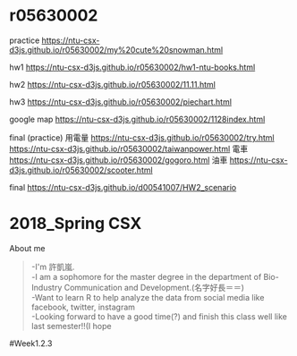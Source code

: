 # r05630002

practice https://ntu-csx-d3js.github.io/r05630002/my%20cute%20snowman.html

hw1 https://ntu-csx-d3js.github.io/r05630002/hw1-ntu-books.html

hw2 https://ntu-csx-d3js.github.io/r05630002/11.11.html

hw3 https://ntu-csx-d3js.github.io/r05630002/piechart.html

google map https://ntu-csx-d3js.github.io/r05630002/1128index.html

final (practice) 
用電量 
https://ntu-csx-d3js.github.io/r05630002/try.html
https://ntu-csx-d3js.github.io/r05630002/taiwanpower.html
電車
https://ntu-csx-d3js.github.io/r05630002/gogoro.html
油車
https://ntu-csx-d3js.github.io/r05630002/scooter.html

final 
https://ntu-csx-d3js.github.io/d00541007/HW2_scenario

# 2018_Spring CSX
About me
>-I'm 許凱嵐.
<br>-I am a sophomore for the master degree in the department of Bio-Industry Communication and Development.(名字好長＝＝)
<br>-Want to learn R to help analyze the data from social media like facebook, twitter, instagram
<br>-Looking forward to have a good time(?) and finish this class well like last semester!!(I hope 

#Week1.2.3

